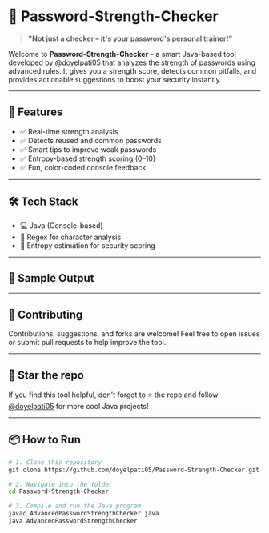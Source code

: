 # 🔐 Password-Strength-Checker

> **"Not just a checker – it's your password's personal trainer!"**

Welcome to **Password-Strength-Checker** – a smart Java-based tool developed by [@doyelpati05](https://github.com/doyelpati05) that analyzes the strength of passwords using advanced rules. It gives you a strength score, detects common pitfalls, and provides actionable suggestions to boost your security instantly.

---

## 🚀 Features

- ✅ Real-time strength analysis  
- ✅ Detects reused and common passwords  
- ✅ Smart tips to improve weak passwords  
- ✅ Entropy-based strength scoring (0–10)  
- ✅ Fun, color-coded console feedback

---

## 🛠️ Tech Stack

- 💻 Java (Console-based)
- 🧠 Regex for character analysis
- 🔐 Entropy estimation for security scoring

---

## 📸 Sample Output





---

## 🙌 Contributing
Contributions, suggestions, and forks are welcome!
Feel free to open issues or submit pull requests to help improve the tool.

---

## 🌟 Star the repo
If you find this tool helpful, don't forget to ⭐ the repo and follow [@doyelpati05](https://github.com/doyelpati05) for more cool Java projects!

---

## 📦 How to Run

```bash
# 1. Clone this repository
git clone https://github.com/doyelpati05/Password-Strength-Checker.git

# 2. Navigate into the folder
cd Password-Strength-Checker

# 3. Compile and run the Java program
javac AdvancedPasswordStrengthChecker.java
java AdvancedPasswordStrengthChecker


